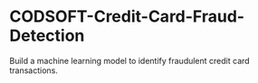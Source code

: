 # CODSOFT-Credit-Card-Fraud-Detection
Build a machine learning model to identify fraudulent credit card transactions.
